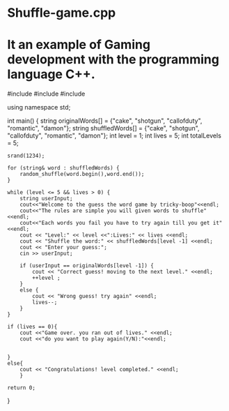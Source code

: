 # Shuffle-game.cpp
# It an example of Gaming development with the programming language C++.
#include <iostream>
#include <algorithm>
#include <ctime>

using namespace std;

int main()
{
    string originalWords[] = {"cake", "shotgun", "callofduty", "romantic", "damon"};
    string shuffledWords[] = {"cake", "shotgun", "callofduty", "romantic", "damon"};
    int level = 1;
    int lives = 5;
    int totalLevels = 5;

    srand(1234);

    for (string& word : shuffledWords) {
        random_shuffle(word.begin(),word.end());
    }

    while (level <= 5 && lives > 0) {
        string userInput;
        cout<<"Welcome to the guess the word game by tricky-boop"<<endl;
        cout<<"The rules are simple you will given words to shuffle"<<endl;
        cout<<"Each words you fail you have to try again till you get it"<<endl;
        cout << "Level:" << level <<":Lives:" << lives <<endl;
        cout << "Shuffle the word:" << shuffledWords[level -1] <<endl;
        cout << "Enter your guess:";
        cin >> userInput;

        if (userInput == originalWords[level -1]) {
            cout << "Correct guess! moving to the next level." <<endl;
            ++level ;
        }
        else {
            cout << "Wrong guess! try again" <<endl;
            lives--;
        }
    }

    if (lives == 0){
        cout <<"Game over. you ran out of lives." <<endl;
        cout <<"do you want to play again(Y/N):"<<endl;


    }
    else{
        cout << "Congratulations! level completed." <<endl;
        }

    return 0;
}
